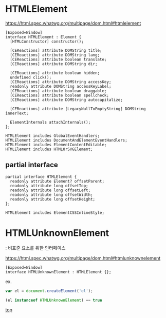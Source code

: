 # HTMLElement

https://html.spec.whatwg.org/multipage/dom.html#htmlelement


```webidl
[Exposed=Window]
interface HTMLElement : Element {
  [HTMLConstructor] constructor();

  [CEReactions] attribute DOMString title;
  [CEReactions] attribute DOMString lang;
  [CEReactions] attribute boolean translate;
  [CEReactions] attribute DOMString dir;

  [CEReactions] attribute boolean hidden;
  undefined click();
  [CEReactions] attribute DOMString accessKey;
  readonly attribute DOMString accessKeyLabel;
  [CEReactions] attribute boolean draggable;
  [CEReactions] attribute boolean spellcheck;
  [CEReactions] attribute DOMString autocapitalize;

  [CEReactions] attribute [LegacyNullToEmptyString] DOMString innerText;

  ElementInternals attachInternals();
};

HTMLElement includes GlobalEventHandlers;
HTMLElement includes DocumentAndElementEventHandlers;
HTMLElement includes ElementContentEditable;
HTMLElement includes HTMLOrSVGElement;
```



## partial interface

```webidl
partial interface HTMLElement {
  readonly attribute Element? offsetParent;
  readonly attribute long offsetTop;
  readonly attribute long offsetLeft;
  readonly attribute long offsetWidth;
  readonly attribute long offsetHeight;
};

HTMLElement includes ElementCSSInlineStyle;
```



# HTMLUnknownElement
: 비표준 요소를 위한 인터페이스   

https://html.spec.whatwg.org/multipage/dom.html#htmlunknownelement


```webidl
[Exposed=Window]
interface HTMLUnknownElement : HTMLElement {};
```


ex.
```js
var el = document.createElement('el');

(el instanceof HTMLUnknownElement) == true
```


[top](#)

